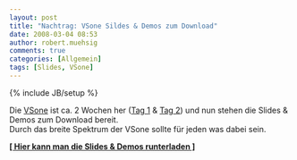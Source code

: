 ```yaml
---
layout: post
title: "Nachtrag: VSone Sildes & Demos zum Download"
date: 2008-03-04 08:53
author: robert.muehsig
comments: true
categories: [Allgemein]
tags: [Slides, VSone]
---
```

{% include JB/setup %}
<p>Die <a href="http://vsone.de/">VSone</a> ist ca. 2 Wochen her (<a href="http://code-inside.de/blog/2008/02/14/vsone-tag-1-wpf-sync-framwork-linq-to-sql-aspnet-parallel-extensions/">Tag 1</a> &amp; <a href="http://code-inside.de/blog/2008/02/17/vsone-tag-2-wcf-sql-server-compact-edition-systemaddin-adonet-entity-framework-adonet-data-services-astoria/">Tag 2</a>) und nun stehen die Slides &amp; Demos zum Download bereit.<br>Durch das breite Spektrum der VSone sollte für jeden was dabei sein.</p> <p><strong><a href="http://www.vsone.de/Downloads08/Slides_Demos_VSone.zip">[ Hier kann man die Slides &amp; Demos runterladen ]</a></strong></p>
